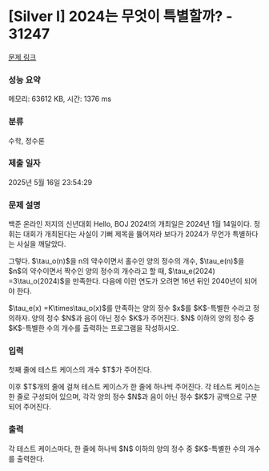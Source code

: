 # [Silver I] 2024는 무엇이 특별할까? - 31247 

[문제 링크](https://www.acmicpc.net/problem/31247) 

### 성능 요약

메모리: 63612 KB, 시간: 1376 ms

### 분류

수학, 정수론

### 제출 일자

2025년 5월 16일 23:54:29

### 문제 설명

<p>백준 온라인 저지의 신년대회 Hello, BOJ 2024!의 개최일은 2024년 1월 14일이다. 정휘는 대회가 개최된다는 사실이 기뻐 제목을 뚫어져라 보다가 2024가 무언가 특별하다는 사실을 깨달았다.</p>

<p>그렇다. $\tau_o(n)$을 n의 약수이면서 홀수인 양의 정수의 개수, $\tau_e(n)$을 $n$의 약수이면서 짝수인 양의 정수의 개수라고 할 때, $\tau_e(2024) =3\tau_o(2024)$을 만족한다. 다음에 이런 연도가 오려면 16년 뒤인 2040년이 되어야 한다.</p>

<p>$\tau_e(x) =K\times\tau_o(x)$를 만족하는 양의 정수 $x$를 $K$-특별한 수라고 정의하자. 양의 정수 $N$과 음이 아닌 정수 $K$가 주어진다. $N$ 이하의 양의 정수 중 $K$-특별한 수의 개수를 출력하는 프로그램을 작성하시오.</p>

### 입력 

 <p>첫째 줄에 테스트 케이스의 개수 $T$가 주어진다.</p>

<p>이후 $T$개의 줄에 걸쳐 테스트 케이스가 한 줄에 하나씩 주어진다. 각 테스트 케이스는 한 줄로 구성되어 있으며, 각각 양의 정수 $N$과 음이 아닌 정수 $K$가 공백으로 구분되어 주어진다.</p>

### 출력 

 <p>각 테스트 케이스마다, 한 줄에 하나씩 $N$ 이하의 양의 정수 중 $K$-특별한 수의 개수를 출력한다.</p>

